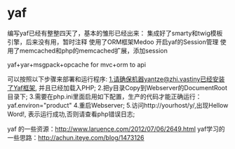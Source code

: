 yaf
===

编写yaf已经有整整四天了，基本的雏形已经出来：
集成好了smarty和twig模板引擎，后来没有用，暂时注释
使用了ORM框架Medoo
开启yaf的Session管理
使用了memcached和php的memcached扩展，添加session


yaf+yar+msgpack+opcache for mvc+orm to api



可以按照以下步骤来部署和运行程序:
1.请确保机器yantze@zhi.vastiny已经安装了Yaf框架, 并且已经加载入PHP;
2.把y目录Copy到Webserver的DocumentRoot目录下;
3.需要在php.ini里面启用如下配置，生产的代码才能正确运行：
	yaf.environ="product"
4.重启Webserver;
5.访问http://yourhost/y/,出现Hellow Word!, 表示运行成功,否则请查看php错误日志;


yaf 的一些资源：http://www.laruence.com/2012/07/06/2649.html
yaf学习的一些思路：http://achun.iteye.com/blog/1473126
